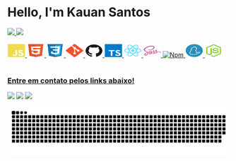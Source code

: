 
<h1>Hello, I'm Kauan Santos </h1>

<div>
  <a href="https://github.com/zkauansantos">
  <img height="150em" src="https://github-readme-stats.vercel.app/api?username=zkauansantos&show_icons=true&theme=dark&include_all_commits=true&count_private=true"/>
  <img height="150em" src="https://github-readme-stats.vercel.app/api/top-langs/?username=zkauansantos&layout=compact&langs_count=6&theme=dark"/>
</div>
<div style="display: inline_block"><br>
    <img alt="JS" height="30" width="40" src="https://raw.githubusercontent.com/devicons/devicon/master/icons/javascript/javascript-plain.svg">
    <img alt="HTML" height="30" width="40" src="https://raw.githubusercontent.com/devicons/devicon/master/icons/html5/html5-original.svg">
    <img alt="CSS" height="30" width="40" src="https://raw.githubusercontent.com/devicons/devicon/master/icons/css3/css3-original.svg">
    <img alt="Git" height="30" width="40" src="https://raw.githubusercontent.com/devicons/devicon/master/icons/git/git-original.svg">
    <img alt="Github" height="30" width="40" src="https://raw.githubusercontent.com/devicons/devicon/master/icons/github/github-original.svg">
    <img alt="TS" height="30" width="40" src="https://raw.githubusercontent.com/devicons/devicon/master/icons/typescript/typescript-original.svg">
    <img alt="React" height="30" width="40" src="https://raw.githubusercontent.com/devicons/devicon/master/icons/react/react-original.svg">
    <img alt="Sass" height="30" width="40" src="https://raw.githubusercontent.com/devicons/devicon/master/icons/sass/sass-original.svg">
    <img alt="Npm" height="30" width="40" src="https://heropy.blog/css/images/vendor_icons/npm.png">
    <img alt="Yarn" height="30" width="40" src="https://raw.githubusercontent.com/devicons/devicon/master/icons/yarn/yarn-original.svg">
     <img alt="Node" height="30" width="40" src="https://raw.githubusercontent.com/devicons/devicon/master/icons/nodejs/nodejs-original.svg">
</div>
 
 <br>
 
### Entre em contato pelos links abaixo!
 
<div> 
  <a href="https://instagram.com/zkauansantos" target="_blank"><img src="https://img.shields.io/badge/-Instagram-%23E4405F?style=for-the-badge&logo=instagram&logoColor=white" target="_blank"></a>
  <a href = "mailto:kauansantosdepontes@gmail.com"><img src="https://img.shields.io/badge/-Gmail-%23333?style=for-the-badge&logo=gmail&logoColor=white" target="_blank"></a>
  <a href="https://www.linkedin.com/in/kauansantosdepontes/" target="_blank"><img src="https://img.shields.io/badge/-LinkedIn-%230077B5?style=for-the-badge&logo=linkedin&logoColor=white" target="_blank"></a> 
 
  ![snake gif](https://github.com/zkauansantos/zkauansantos/blob/output/github-contribution-grid-snake.svg)

</div>
